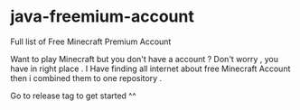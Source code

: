 # java-freemium-account
Full list of Free Minecraft Premium Account 

Want to play Minecraft but you don't have a account ? Don't worry , you have in right place . I Have finding all internet about free Minecraft Account then i combined them to one repository .

Go to release tag to get started ^^
